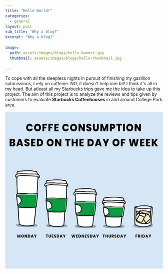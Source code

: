 ```yaml
---
title: "Hello World!"
categories:
  - general
layout: post
sub_title: "Why a blog?"
excerpt: "Why a blog?"

image: 
  path: assets/images/blogs/hello-banner.jpg
  thumbnail: assets/images/blogs/hello-thumbnail.jpg

---
```

To cope with all the sleepless nights in pursuit of finishing my gazillion submissions, I rely on caffeine. 
NO, it doesn't help one bit! I think it's all in my head. But atleast all my Starbucks trips gave me the idea to take up this project. The aim of this project is to analyze the reviews and tips given by customers to evaluate __Starbucks Coffeehouses__ in and around College Park area.

![starbucks-image](/assets/images/projects/starbucks.jpg)